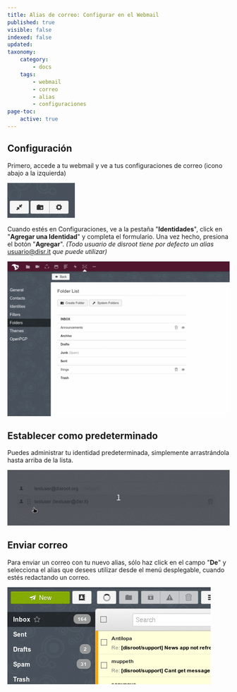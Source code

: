 ```yaml
---
title: Alias de correo: Configurar en el Webmail
published: true
visible: false
indexed: false
updated:
taxonomy:
    category:
        - docs
    tags:
        - webmail
        - correo
        - alias
        - configuraciones
page-toc:
    active: true
---
```


## Configuración
Primero, accede a tu webmail y ve a tus configuraciones de correo (icono abajo a la izquierda)

![](en/settings1.png)

Cuando estés en Configuraciones, ve a la pestaña "**Identidades**", click en "**Agregar una Identidad**" y completa el formulario. Una vez hecho, presiona el botón "**Agregar**".
*(Todo usuario de disroot tiene por defecto un alias* usuario@disr.it *que puede utilizar)*

![](en/identity_add.gif)

## Establecer como predeterminado
Puedes administrar tu identidad predeterminada, simplemente arrastrándola hasta arriba de la lista.

![](en/identity_default.gif)

## Enviar correo
Para enviar un correo con tu nuevo alias, sólo haz click en el campo "**De**" y selecciona el alias que desees utilizar desde el menú desplegable, cuando estés redactando un correo.

![](en/identity_send.gif)
